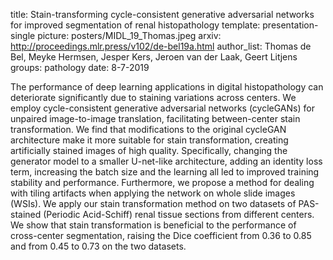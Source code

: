 title: Stain-transforming cycle-consistent generative adversarial networks for improved segmentation of renal histopathology
template: presentation-single
picture: posters/MIDL_19_Thomas.jpeg
arxiv: http://proceedings.mlr.press/v102/de-bel19a.html
author_list: Thomas de Bel, Meyke Hermsen, Jesper Kers, Jeroen van der Laak, Geert Litjens
groups: pathology
date: 8-7-2019

The performance of deep learning applications in digital histopathology can deteriorate significantly due to staining variations across centers. We employ cycle-consistent generative adversarial networks (cycleGANs) for unpaired image-to-image translation, facilitating between-center stain transformation. We find that modifications to the original cycleGAN architecture make it more suitable for stain transformation, creating artificially stained images of high quality. Specifically,  changing the generator model to a smaller U-net-like architecture, adding an identity loss term, increasing the batch size and the learning all led to improved training stability and performance. Furthermore, we propose a method for dealing with tiling artifacts when applying the network on whole slide images (WSIs). We apply our stain transformation method on two datasets of PAS-stained (Periodic Acid-Schiff) renal tissue sections from different centers. We show that stain transformation is beneficial to the performance of cross-center segmentation, raising the Dice coefficient from 0.36 to 0.85 and from 0.45 to 0.73 on the two datasets.
